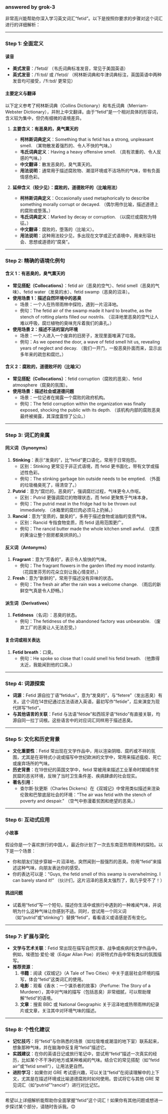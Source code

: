 ### answered by grok-3
非常高兴能帮助你深入学习英文词汇“fetid”。以下是按照你要求的步骤对这个词汇进行的详细解析：

---

### Step 1: 全面定义

#### 读音
- **美式发音**：/ˈfetɪd/ （韦氏词典标准发音，常见于美国英语）
- **英式发音**：/ˈfiːtɪd/ 或 /ˈfetɪd/ （柯林斯词典和牛津词典标注，英国英语中两种发音均可接受，/ˈfiːtɪd/ 更常见）

#### 主要定义与翻译
以下定义参考了柯林斯词典（Collins Dictionary）和韦氏词典（Merriam-Webster Dictionary），并附上中文翻译。由于“fetid”是一个相对具体的形容词，含义较为集中，但仍有细微的语境差异。

1. **主要含义：有恶臭的，臭气熏天的**
   - **柯林斯词典定义**：Something that is fetid has a strong, unpleasant smell. （某物散发着强烈的、令人不快的气味。）
   - **韦氏词典定义**：Having a heavy offensive smell. （具有浓重的、令人反感的气味。）
   - **中文翻译**：散发恶臭的，臭气熏天的。
   - **用法说明**：通常用于描述腐败物、潮湿环境或不洁场所的气味，带有负面情感色彩。

2. **延伸含义（较少见）：腐败的，道德败坏的（比喻用法）**
   - **柯林斯词典定义**：Occasionally used metaphorically to describe something morally corrupt or decayed. （偶尔用作比喻，描述道德上的腐败或堕落。）
   - **韦氏词典定义**：Marked by decay or corruption. （以腐烂或腐败为特征。）
   - **中文翻译**：腐败的，堕落的（比喻义）。
   - **用法说明**：这种用法较少见，多出现在文学或正式语境中，用来形容社会、思想或道德的“腐臭”。

---

### Step 2: 精确的语境化例句

#### 含义 1：有恶臭的，臭气熏天的
- **常见搭配（Collocations）**：fetid air（恶臭的空气）、fetid smell（恶臭的气味）、fetid water（发臭的水）、fetid swamp（恶臭的沼泽）。
- **使用场景 1：描述自然环境中的恶臭**
  - 场景：一个人在热带雨林中探险，遇到一片沼泽地。
  - 例句：The fetid air of the swamp made it hard to breathe, as the stench of rotting plants filled our nostrils. （沼泽地里恶臭的空气让人难以呼吸，腐烂植物的臭味充斥着我们的鼻孔。）
- **使用场景 2：描述不洁的室内环境**
  - 场景：一个人进入一个废弃的旧房子，发现里面堆满了垃圾。
  - 例句：As we opened the door, a wave of fetid smell hit us, revealing years of neglect and decay. （我们一开门，一股恶臭扑面而来，显示出多年来的疏忽和腐烂。）

#### 含义 2：腐败的，道德败坏的（比喻义）
- **常见搭配（Collocations）**：fetid corruption（腐败的恶臭）、fetid atmosphere（腐臭的氛围）。
- **使用场景：描述社会或道德问题**
  - 场景：一位记者在揭露一个腐败的政府机构。
  - 例句：The fetid corruption within the organization was finally exposed, shocking the public with its depth. （该机构内部的腐败恶臭最终被揭露，其深度震惊了公众。）

---

### Step 3: 词汇的亲属

#### 同义词（Synonyms）
1. **Stinking**：表示“发臭的”，比“fetid”更口语化，常用于日常抱怨。
   - 区别：Stinking 更常见于非正式语境，而 fetid 更书面化，带有文学或描述性色彩。
   - 例句：The stinking garbage bin outside needs to be emptied. （外面的垃圾桶臭死了，得清空了。）
2. **Putrid**：意为“腐烂的，恶臭的”，强调腐烂过程，气味更令人作呕。
   - 区别：Putrid 更强调腐烂的物理状态，而 fetid 更聚焦于气味本身。
   - 例句：The putrid meat in the fridge had to be thrown out immediately. （冰箱里的腐烂肉必须马上扔掉。）
3. **Rancid**：意为“变质的，酸臭的”，多用于描述食物或油脂的变质气味。
   - 区别：Rancid 专指食物变质，而 fetid 适用范围更广。
   - 例句：The rancid butter made the whole kitchen smell awful. （变质的黄油让整个厨房都臭烘烘的。）

#### 反义词（Antonyms）
1. **Fragrant**：意为“芳香的”，表示令人愉快的气味。
   - 例句：The fragrant flowers in the garden lifted my mood instantly. （花园里芬芳的花朵立刻让我心情变好。）
2. **Fresh**：意为“新鲜的”，常用于描述没有异味的状态。
   - 例句：The fresh air after the rain was a welcome change. （雨后的新鲜空气真是令人舒畅。）

#### 派生词（Derivatives）
1. **Fetidness**（名词）：恶臭的状态。
   - 例句：The fetidness of the abandoned factory was unbearable. （废弃工厂的恶臭让人无法忍受。）

#### 复合词或相关表达
1. **Fetid breath**：口臭。
   - 例句：He spoke so close that I could smell his fetid breath. （他靠得太近，我能闻到他的口臭。）

---

### Step 4: 词源探索
- **词源**：Fetid 源自拉丁语“fetidus”，意为“发臭的”，与“fetere”（发出恶臭）有关。这个词在14世纪通过古法语进入英语，最初写作“fetide”，后来演变为现代拼写“fetid”。
- **与其他语言的关联**：Fetid 与法语“fétide”和西班牙语“fétido”有直接关联，均源自同一拉丁词根。这些语言中的对应词汇同样用于描述恶臭。

---

### Step 5: 文化和历史背景
- **文化重要性**：Fetid 常出现在文学作品中，用以渲染阴暗、腐朽或不祥的氛围，尤其是在哥特式小说或描写中世纪欧洲的文学中，常用来描述瘟疫、死亡或废弃场所的气味。
- **历史背景**：在19世纪的英国文学中，fetid 常被用来描述工业革命时期城市贫民窟的恶劣环境，反映了当时卫生条件差、疾病肆虐的社会现实。
- **著名引用**：
  - 查尔斯·狄更斯（Charles Dickens）在《双城记》中曾用类似描述来渲染伦敦和巴黎底层社会的环境：“The air was fetid with the stench of poverty and despair.” （空气中弥漫着贫困和绝望的恶臭。）

---

### Step 6: 互动式应用
#### 小故事
假设你是一个喜欢旅行的中国人，最近你计划了一次去东南亚热带雨林的探险。以下是一个场景：
- 你和朋友们徒步穿越一片沼泽地，突然闻到一股强烈的恶臭。你用“fetid”来描述这种气味，向朋友表达你的感受。
- 你的表达可以是：“Guys, the fetid smell of this swamp is overwhelming. I can barely stand it!” （伙计们，这片沼泽的恶臭太强烈了，我几乎受不了！）

#### 挑战问题
- 试着用“fetid”写一个短句，描述你生活中或旅行中遇到的一种难闻气味，并说明为什么这种气味让你感到不适。同时，尝试用一个同义词（如“putrid”或“stinking”）替换“fetid”，看看语义或语感是否有变化。

---

### Step 7: 扩展与深化
- **文学与艺术关联**：Fetid 常出现在描写自然灾害、战争或疾病的文学作品中。例如，埃德加·爱伦·坡（Edgar Allan Poe）的哥特式作品中常有类似的氛围描写。
- **推荐资源**：
  1. **书籍**：阅读《双城记》（A Tale of Two Cities）中关于底层社会环境的描写，体会“fetid”这类词汇的使用。
  2. **电影**：观看《香水：一个谋杀者的故事》（Perfume: The Story of a Murderer），其中对气味的描写（包括恶臭）非常细腻，可以帮助理解“fetid”的语境。
  3. **文章**：搜索 BBC 或 National Geographic 关于沼泽地或热带雨林的纪录片或文章，关注其中对环境气味的描述。

---

### Step 8: 个性化建议
- **记忆技巧**：将“fetid”与你熟悉的场景（如垃圾堆或潮湿的地下室）联系起来，想象那种气味，并在脑海中反复用“fetid”描述它。
- **实践建议**：在你的英语日记或旅行笔记中，尝试用“fetid”描述一次真实的经历，比如某个不干净的地方或某种难闻的气味。结合它的常见搭配（如“fetid air”或“fetid smell”），让用法更自然。
- **进阶学习**：如果你对 GRE 考试感兴趣，可以关注“fetid”在阅读理解中的上下文，尤其是在描述环境或比喻道德腐败时如何使用。尝试将它与其他 GRE 常见词汇（如“putrid”“rancid”）进行对比记忆。

---

希望以上详细解析能帮助你全面掌握“fetid”这个词汇！如果你有其他问题或想进一步探讨某个部分，请随时告诉我。😊